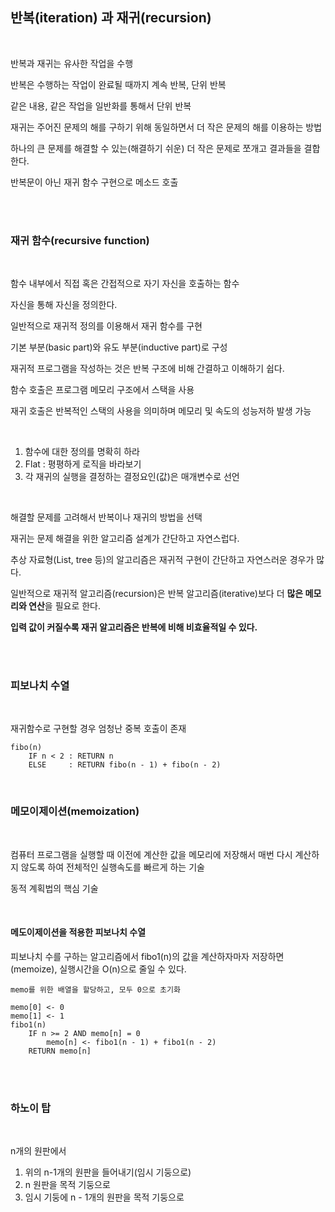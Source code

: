 ## 반복(iteration) 과 재귀(recursion)

<br>

반복과 재귀는 유사한 작업을 수행

반복은 수행하는 작업이 완료될 때까지 계속 반복, 단위 반복

같은 내용, 같은 작업을 일반화를 통해서 단위 반복

재귀는 주어진 문제의 해를 구하기 위해 동일하면서 더 작은 문제의 해를 이용하는 방법

하나의 큰 문제를 해결할 수 있는(해결하기 쉬운) 더 작은 문제로 쪼개고 결과들을 결합한다.

반복문이 아닌 재귀 함수 구현으로 메소드 호출

<br><br>

### 재귀 함수(recursive function)

<br>

함수 내부에서 직접 혹은 간접적으로 자기 자신을 호출하는 함수

자신을 통해 자신을 정의한다.

일반적으로 재귀적 정의를 이용해서 재귀 함수를 구현

기본 부분(basic part)와 유도 부분(inductive part)로 구성

재귀적 프로그램을 작성하는 것은 반복 구조에 비해 간결하고 이해하기 쉽다.

함수 호출은 프로그램 메모리 구조에서 스택을 사용

재귀 호출은 반복적인 스택의 사용을 의미하며 메모리 및 속도의 성능저하 발생 가능

<br>

1. 함수에 대한 정의를 명확히 하라
2. Flat : 평평하게 로직을 바라보기
3. 각 재귀의 실행을 결정하는 결정요인(값)은 매개변수로 선언

<br>

해결할 문제를 고려해서 반복이나 재귀의 방법을 선택

재귀는 문제 해결을 위한 알고리즘 설계가 간단하고 자연스럽다.

추상 자료형(List, tree 등)의 알고리즘은 재귀적 구현이 간단하고 자연스러운 경우가 많다.

일반적으로 재귀적 알고리즘(recursion)은 반복 알고리즘(iterative)보다 더 **많은 메모리와 연산**을 필요로 한다.

**입력 값이 커질수록 재귀 알고리즘은 반복에 비해 비효율적일 수 있다.**

<br><br>

### 피보나치 수열

<br>

재귀함수로 구현할 경우 엄청난 중복 호출이 존재

```
fibo(n)
    IF n < 2 : RETURN n
    ELSE     : RETURN fibo(n - 1) + fibo(n - 2)
```

<br>

### 메모이제이션(memoization)

<br>

컴퓨터 프로그램을 실행할 때 이전에 계산한 값을 메모리에 저장해서 매번 다시 계산하지 않도록 하여 전체적인 실행속도를 빠르게 하는 기술

동적 계획법의 핵심 기술

<br>

#### 메도이제이션을 적용한 피보나치 수열

피보나치 수를 구하는 알고리즘에서 fibo1(n)의 값을 계산하자마자 저장하면(memoize), 실행시간을 O(n)으로 줄일 수 있다.

```
memo를 위한 배열을 할당하고, 모두 0으로 초기화

memo[0] <- 0
memo[1] <- 1
fibo1(n)
    IF n >= 2 AND memo[n] = 0
        memo[n] <- fibo1(n - 1) + fibo1(n - 2)
    RETURN memo[n]
```

<br><br>

### 하노이 탑

<br>

n개의 원판에서

1. 위의 n-1개의 원판을 들어내기(임시 기둥으로)
2. n 원판을 목적 기둥으로
3. 임시 기둥에 n - 1개의 원판을 목적 기둥으로

